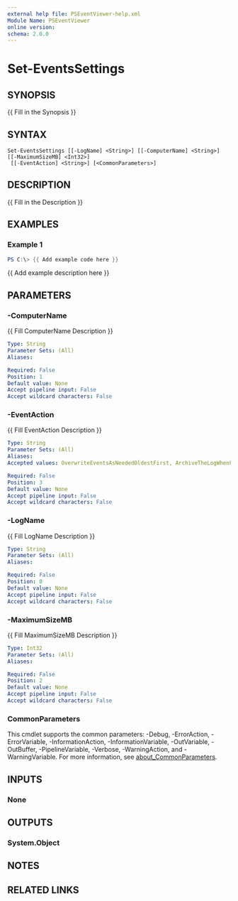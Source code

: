 ```yaml
---
external help file: PSEventViewer-help.xml
Module Name: PSEventViewer
online version:
schema: 2.0.0
---
```


# Set-EventsSettings

## SYNOPSIS
{{ Fill in the Synopsis }}

## SYNTAX

```
Set-EventsSettings [[-LogName] <String>] [[-ComputerName] <String>] [[-MaximumSizeMB] <Int32>]
 [[-EventAction] <String>] [<CommonParameters>]
```

## DESCRIPTION
{{ Fill in the Description }}

## EXAMPLES

### Example 1
```powershell
PS C:\> {{ Add example code here }}
```

{{ Add example description here }}

## PARAMETERS

### -ComputerName
{{ Fill ComputerName Description }}

```yaml
Type: String
Parameter Sets: (All)
Aliases:

Required: False
Position: 1
Default value: None
Accept pipeline input: False
Accept wildcard characters: False
```

### -EventAction
{{ Fill EventAction Description }}

```yaml
Type: String
Parameter Sets: (All)
Aliases:
Accepted values: OverwriteEventsAsNeededOldestFirst, ArchiveTheLogWhenFullDoNotOverwrite, DoNotOverwriteEventsClearLogManually, None

Required: False
Position: 3
Default value: None
Accept pipeline input: False
Accept wildcard characters: False
```

### -LogName
{{ Fill LogName Description }}

```yaml
Type: String
Parameter Sets: (All)
Aliases:

Required: False
Position: 0
Default value: None
Accept pipeline input: False
Accept wildcard characters: False
```

### -MaximumSizeMB
{{ Fill MaximumSizeMB Description }}

```yaml
Type: Int32
Parameter Sets: (All)
Aliases:

Required: False
Position: 2
Default value: None
Accept pipeline input: False
Accept wildcard characters: False
```

### CommonParameters
This cmdlet supports the common parameters: -Debug, -ErrorAction, -ErrorVariable, -InformationAction, -InformationVariable, -OutVariable, -OutBuffer, -PipelineVariable, -Verbose, -WarningAction, and -WarningVariable. For more information, see [about_CommonParameters](http://go.microsoft.com/fwlink/?LinkID=113216).

## INPUTS

### None

## OUTPUTS

### System.Object
## NOTES

## RELATED LINKS
